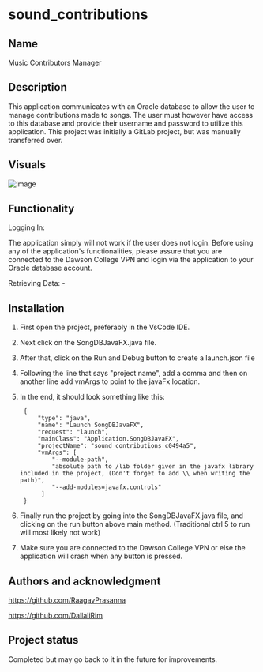 # sound_contributions


## Name
Music Contributors Manager

## Description
This application communicates with an Oracle database to allow the user to manage contributions made to songs. The user must however have access to this database and provide their username and password to utilize this application. This project was initially a GitLab project, but was manually transferred over. 


## Visuals
![image](https://user-images.githubusercontent.com/93137749/154872763-1e743e9a-4d08-4c68-bfd8-4edeb3dc99a2.png)

## Functionality
Logging In:
                
The application simply will not work if the user does not login. Before using any of the application's functionalities, please assure that you are connected to the Dawson College VPN and login via the application to your Oracle database account.      

Retrieving Data:
                -    
               

## Installation
1. First open the project, preferably in the VsCode IDE.
2. Next click on the SongDBJavaFX.java file.
3. After that, click on the Run and Debug button to create a launch.json file
4. Following the line that says "project name", add a comma and then on another line add vmArgs to point to the javaFx location.
5. In the end, it should look something like this:
        
        {
            "type": "java",
            "name": "Launch SongDBJavaFX",
            "request": "launch",
            "mainClass": "Application.SongDBJavaFX",
            "projectName": "sound_contributions_c0494a5",
            "vmArgs": [
                "--module-path",
                "absolute path to /lib folder given in the javafx library included in the project, (Don't forget to add \\ when writing the path)",
                "--add-modules=javafx.controls"
             ]
        }
        
6. Finally run the project by going into the SongDBJavaFX.java file, and clicking on the run button above main method. (Traditional ctrl 5 to run will most likely not work)
7. Make sure you are connected to the Dawson College VPN or else the application will crash when any button is pressed.

## Authors and acknowledgment
https://github.com/RaagavPrasanna

https://github.com/DallaliRim

## Project status
Completed but may go back to it in the future for improvements.

